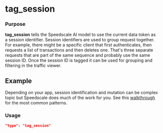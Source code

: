 # tag_session

### Purpose

**tag_session** tells the Speedscale AI model to use the current data token as a session identifier. Session identifiers are used to group request together. For example, there might be a specific client that first authenticates, then requests a list of transactions and then deletes one. That's three separate requests that are part of the same sequence and probably use the same session ID. Once the session ID is tagged it can be used for grouping and filtering in the traffic viewer.

## Example

Depending on your app, session identification and mutation can be complex topic but Speedscale does much of the work for you. See this [walkthrough](../../../guides/identify-session.md) for the most common patterns.

### Usage

```json
"type": "tag_session"
```
